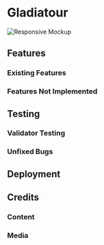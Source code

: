 # Gladiatour

![Responsive Mockup](https://github.com/Shlackka/Gladiatour/tree/main/assets/images/gladiatour-mockup.png)

## Features

### Existing Features

### Features Not Implemented

## Testing

### Validator Testing

### Unfixed Bugs

## Deployment

## Credits

### Content

### Media